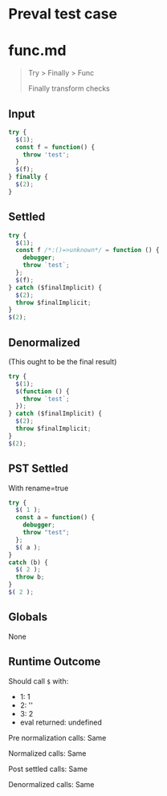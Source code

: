 # Preval test case

# func.md

> Try > Finally > Func
>
> Finally transform checks

## Input

`````js filename=intro
try {
  $(1);
  const f = function() {
    throw 'test';
  }
  $(f);
} finally {
  $(2);
}
`````


## Settled


`````js filename=intro
try {
  $(1);
  const f /*:()=>unknown*/ = function () {
    debugger;
    throw `test`;
  };
  $(f);
} catch ($finalImplicit) {
  $(2);
  throw $finalImplicit;
}
$(2);
`````


## Denormalized
(This ought to be the final result)

`````js filename=intro
try {
  $(1);
  $(function () {
    throw `test`;
  });
} catch ($finalImplicit) {
  $(2);
  throw $finalImplicit;
}
$(2);
`````


## PST Settled
With rename=true

`````js filename=intro
try {
  $( 1 );
  const a = function() {
    debugger;
    throw "test";
  };
  $( a );
}
catch (b) {
  $( 2 );
  throw b;
}
$( 2 );
`````


## Globals


None


## Runtime Outcome


Should call `$` with:
 - 1: 1
 - 2: '<function>'
 - 3: 2
 - eval returned: undefined

Pre normalization calls: Same

Normalized calls: Same

Post settled calls: Same

Denormalized calls: Same
